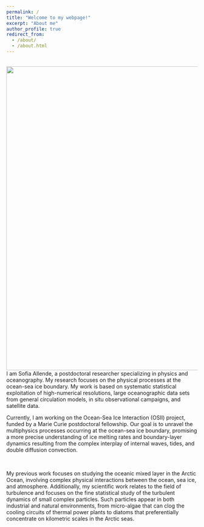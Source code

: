 ```yaml
---
permalink: /
title: "Welcome to my webpage!"
excerpt: "About me"
author_profile: true
redirect_from: 
  - /about/
  - /about.html
---
```


<div>
<br>
      <img src="/images/20220309_SeaIceGreenland_2.jpg" width="800" align='right' />
    <br>
     I am Sofia Allende, a postdoctoral researcher specializing in physics and oceanography. My research focuses on the physical processes at the ocean-sea ice boundary. My work is based on systematic statistical exploitation of high-numerical resolutions, large oceanographic data sets from general circulation models, in situ observational campaigns, and satellite data.

   <br>
   <p>
    Currently, I am working on the Ocean-Sea Ice Interaction (OSII) project, funded by a Marie Curie postdoctoral fellowship. Our goal is to unravel the multiphysics processes occurring at the ocean-sea ice boundary, promising a more precise understanding of ice melting rates and boundary-layer dynamics resulting from the complex interplay of internal waves, tides, and double diffusion convection.
   </p>
   <br>
   <p>
    My previous work focuses on studying the oceanic mixed layer in the Arctic Ocean, involving complex physical interactions between the ocean, sea ice, and atmosphere. Additionally, my scientific work relates to the field of turbulence and focuses on the fine statistical study of the turbulent dynamics of small complex particles. Such particles appear in both industrial and natural environments, from micro-algae that can clog the cooling circuits of thermal power plants to diatoms that preferentially concentrate on kilometric scales in the Arctic seas. 
   </p>
</div>
